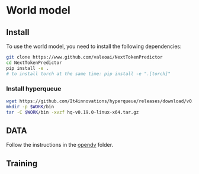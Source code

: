 # World model

## Install

To use the world model, you need to install the following dependencies:

```bash
git clone https://www.github.com/valeoai/NextTokenPredictor
cd NextTokenPredictor
pip install -e .
# to install torch at the same time: pip install -e ".[torch]"
```

### Install hyperqueue

```bash
wget https://github.com/It4innovations/hyperqueue/releases/download/v0.19.0/hq-v0.19.0-linux-x64.tar.gz
mkdir -p $WORK/bin
tar -C $WORK/bin -xvzf hq-v0.19.0-linux-x64.tar.gz
```

## DATA

Follow the instructions in the [opendv](opendv/README.md) folder.

## Training
